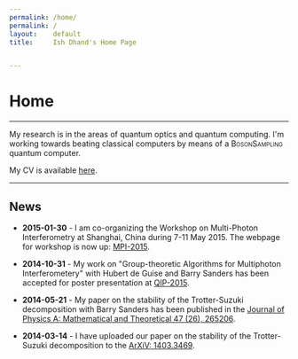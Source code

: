 ```yaml
---
permalink: /home/
permalink: /
layout:    default
title:     Ish Dhand's Home Page


---
```


# Home
----------------

My research is in the areas of quantum optics and quantum computing. I'm working towards beating classical computers by means of a <span style="font-variant: small-caps"> BosonSampling </span> quantum computer. 

My CV is available [here](https://ishdhand.github.com/CV_Ish_Dhand.pdf).

----------------

## News

* **2015-01-30** - I am co-organizing the Workshop on Multi-Photon Interferometry at Shanghai, China during 7-11 May 2015. The webpage for workshop is now up: [MPI-2015](http://mpi2015.org).

* **2014-10-31** - My work on "Group-theoretic Algorithms for Multiphoton Interferometery" with Hubert de Guise and Barry Sanders has been accepted for poster presentation at [QIP-2015](http://quantum-lab.org/qip2015/).

* **2014-05-21** - My paper on the stability of the Trotter-Suzuki decomposition with Barry Sanders has been published in the [Journal of Physics A: Mathematical and Theoretical 47 (26), 265206](http://iopscience.iop.org/1751-8121/47/26/265206/).  

* **2014-03-14** - I have uploaded our paper on the stability of the Trotter-Suzuki decomposition to the [ArXiV: 1403.3469](http://arxiv.org/abs/1403.3469).